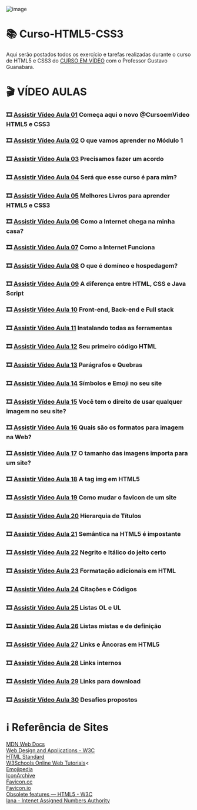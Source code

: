 ![image](https://upload.wikimedia.org/wikipedia/commons/1/10/CSS3_and_HTML5_logos_and_wordmarks.svg)

# :books: Curso-HTML5-CSS3

Aqui serão postados todos os exercício e tarefas realizadas durante o curso de HTML5 e CSS3 do [CURSO EM VÍDEO](https://www.youtube.com/playlist?list=PLHz_AreHm4dkZ9-atkcmcBaMZdmLHft8n) com o Professor Gustavo Guanabara.

# :clapper: VÍDEO AULAS
### :film_strip: [Assistir Vídeo Aula 01](https://www.youtube.com/watch?v=Ejkb_YpuHWs&list=PLHz_AreHm4dkZ9-atkcmcBaMZdmLHft8n&index=1) Começa aqui o novo @CursoemVideo HTML5 e CSS3<br>
### :film_strip: [Assistir Vídeo Aula 02](https://www.youtube.com/watch?v=jgQjeqGRdgA&list=PLHz_AreHm4dkZ9-atkcmcBaMZdmLHft8n&index=2) O que vamos aprender no Módulo 1<br>
### :film_strip: [Assistir Vídeo Aula 03](https://www.youtube.com/watch?v=VfIXgGJWLvA&list=PLHz_AreHm4dkZ9-atkcmcBaMZdmLHft8n&index=3) Precisamos fazer um acordo<br>
### :film_strip: [Assistir Vídeo Aula 04](https://www.youtube.com/watch?v=57wyfS560Uk&list=PLHz_AreHm4dkZ9-atkcmcBaMZdmLHft8n&index=4) Será que esse curso é para mim?<br> 
### :film_strip: [Assistir Vídeo Aula 05](https://www.youtube.com/watch?v=0zLjVhHdOm8&list=PLHz_AreHm4dkZ9-atkcmcBaMZdmLHft8n&index=5) Melhores Livros para aprender HTML5 e CSS3<br>
### :film_strip: [Assistir Vídeo Aula 06](https://www.youtube.com/watch?v=F74GKCLXUWM&list=PLHz_AreHm4dkZ9-atkcmcBaMZdmLHft8n&index=6&t=237s) Como a Internet chega na minha casa?<br>
### :film_strip: [Assistir Vídeo Aula 07](https://www.youtube.com/watch?v=nlO5hySqJFA&list=PLHz_AreHm4dkZ9-atkcmcBaMZdmLHft8n&index=7&t=460s) Como a Internet Funciona<br>
### :film_strip: [Assistir Vídeo Aula 08](https://www.youtube.com/watch?v=RFHSt1PCy0k&list=PLHz_AreHm4dkZ9-atkcmcBaMZdmLHft8n&index=8&t=863s) O que é domíneo e hospedagem?<br>
### :film_strip: [Assistir Vídeo Aula 09](https://www.youtube.com/watch?v=B4FU3NFRTDw&list=PLHz_AreHm4dkZ9-atkcmcBaMZdmLHft8n&index=9) A diferença entre HTML, CSS e Java Script<br>
### :film_strip: [Assistir Vídeo Aula 10](https://www.youtube.com/watch?v=iSqf2iPqJNM&list=PLHz_AreHm4dkZ9-atkcmcBaMZdmLHft8n&index=10) Front-end, Back-end e Full stack<br>
### :film_strip: [Assistir Vídeo Aula 11](https://www.youtube.com/watch?v=UForX7ehChM&list=PLHz_AreHm4dkZ9-atkcmcBaMZdmLHft8n&index=11) Instalando todas as ferramentas<br>
### :film_strip: [Assistir Vídeo Aula 12](https://www.youtube.com/watch?v=E6CdIawPTh0&list=PLHz_AreHm4dkZ9-atkcmcBaMZdmLHft8n&index=12) Seu primeiro código HTML<br>
### :film_strip: [Assistir Vídeo Aula 13](https://www.youtube.com/watch?v=f6NTJdtEFOc&list=PLHz_AreHm4dkZ9-atkcmcBaMZdmLHft8n&index=13) Parágrafos e Quebras<br>
### :film_strip: [Assistir Vídeo Aula 14](https://www.youtube.com/watch?v=nhMdFe3WwYc&list=PLHz_AreHm4dkZ9-atkcmcBaMZdmLHft8n&index=14) Símbolos e Emoji no seu site<br>
### :film_strip: [Assistir Vídeo Aula 15](https://www.youtube.com/watch?v=bDULqeGEvAw&list=PLHz_AreHm4dkZ9-atkcmcBaMZdmLHft8n&index=15) Você tem o direito de usar qualquer imagem no seu site?<br>
### :film_strip: [Assistir Vídeo Aula 16](https://www.youtube.com/watch?v=xg-vHgLF0mI&list=PLHz_AreHm4dkZ9-atkcmcBaMZdmLHft8n&index=16) Quais são os formatos para imagem na Web?<br>
### :film_strip: [Assistir Vídeo Aula 17](https://www.youtube.com/watch?v=8rkuukKA8a4&list=PLHz_AreHm4dkZ9-atkcmcBaMZdmLHft8n&index=17) O tamanho das imagens importa para um site?<br>
### :film_strip: [Assistir Vídeo Aula 18](https://www.youtube.com/watch?v=CwOmEetWMnU&list=PLHz_AreHm4dkZ9-atkcmcBaMZdmLHft8n&index=18) A tag img em HTML5<br>
### :film_strip: [Assistir Vídeo Aula 19](https://www.youtube.com/watch?v=1ZeettFfxys&list=PLHz_AreHm4dkZ9-atkcmcBaMZdmLHft8n&index=19) Como mudar o favicon de um site<br>
### :film_strip: [Assistir Vídeo Aula 20](https://www.youtube.com/watch?v=aiOEBhozEOg&list=PLHz_AreHm4dkZ9-atkcmcBaMZdmLHft8n&index=20&t=603s) Hierarquia de Títulos<br>
### :film_strip: [Assistir Vídeo Aula 21](https://www.youtube.com/watch?v=HaSgt1hK2Fs&list=PLHz_AreHm4dkZ9-atkcmcBaMZdmLHft8n&index=21) Semântica na HTML5 é impostante<br>
### :film_strip: [Assistir Vídeo Aula 22](https://www.youtube.com/watch?v=T-d_hsO3hUI&list=PLHz_AreHm4dkZ9-atkcmcBaMZdmLHft8n&index=22) Negrito e Itálico do jeito certo<br>
### :film_strip: [Assistir Vídeo Aula 23](https://www.youtube.com/watch?v=8TgKFYkcO5Y&list=PLHz_AreHm4dkZ9-atkcmcBaMZdmLHft8n&index=23) Formatação adicionais em HTML<br>
### :film_strip: [Assistir Vídeo Aula 24](https://www.youtube.com/@CursoemVideo) Citações e Códigos<br>
### :film_strip: [Assistir Vídeo Aula 25](https://www.youtube.com/watch?v=JlE0pzESf5g&list=PLHz_AreHm4dkZ9-atkcmcBaMZdmLHft8n&index=25) Listas OL e UL<br>
### :film_strip: [Assistir Vídeo Aula 26](https://www.youtube.com/watch?v=Ez1kgIyoGuE&list=PLHz_AreHm4dkZ9-atkcmcBaMZdmLHft8n&index=26) Listas mistas e de definição<br>
### :film_strip: [Assistir Vídeo Aula 27](https://www.youtube.com/watch?v=LeOVXQDsAIY&list=PLHz_AreHm4dkZ9-atkcmcBaMZdmLHft8n&index=27) Links e Âncoras em HTML5<br>
### :film_strip: [Assistir Vídeo Aula 28](https://www.youtube.com/watch?v=LeLnlT-ZKw8&list=PLHz_AreHm4dkZ9-atkcmcBaMZdmLHft8n&index=28) Links internos<br>
### :film_strip: [Assistir Vídeo Aula 29](https://www.youtube.com/watch?v=Jszz7M676y8&list=PLHz_AreHm4dkZ9-atkcmcBaMZdmLHft8n&index=29&t=305s) Links para download<br>
### :film_strip: [Assistir Vídeo Aula 30](https://www.youtube.com/watch?v=suL56Mdx22Y&list=PLHz_AreHm4dkZ9-atkcmcBaMZdmLHft8n&index=30) Desafios propostos<br>

# :information_source: Referência de Sites
[MDN Web Docs](https://developer.mozilla.org/pt-BR/)<br>
[Web Design and Applications - W3C](https://www.w3.org/standards/webdesign/)<br>
[HTML Standard](https://html.spec.whatwg.org/)<br>
[W3Schools Online Web Tutorials](https://www.w3schools.com/)<<br>
[Emojipedia](https://emojipedia.org/)<br>
[IconArchive](https://iconarchive.com/)<br>
[Favicon.cc](https://www.favicon.cc/)<br>
[Favicon.io](https://favicon.io/)<br>
[Obsolete features — HTML5 - W3C](https://www.w3.org/TR/2014/REC-html5-20141028/obsolete.html)<br>
[Iana - Intenet Assigned Numbers Authority](https://www.iana.org/assignments/media-types/media-types.xhtml)<br>
